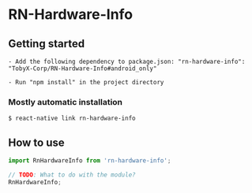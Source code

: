 # RN-Hardware-Info

## Getting started
`- Add the following dependency to package.json:
  "rn-hardware-info": "TobyX-Corp/RN-Hardware-Info#android_only"`
  
 `- Run "npm install" in the project directory`

### Mostly automatic installation

`$ react-native link rn-hardware-info`

## How to use
```javascript
import RnHardwareInfo from 'rn-hardware-info';

// TODO: What to do with the module?
RnHardwareInfo;
```
